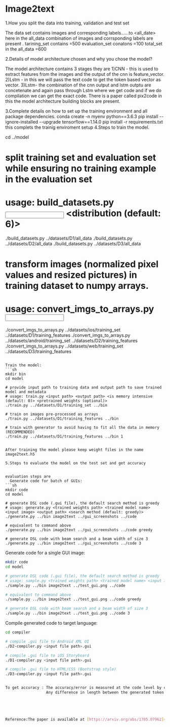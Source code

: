 # Image2text

1.How you split the data into training, validation and test set
 
The data set contains images and corresponding labels<D1><images><lables>......to <D1><all_date>
 here in the all_data combination of images and corrsponding labels are present .
tarining_set contains =500 
evaluation_set conatons =100
total_set in the all_data =600

2.Details of model architecture chosen and why you chose the model?
 
The model architecture contains 3 stages they are 1)CNN - this is used to extract features from the images and the output of the cnn is feature_vector.
                                                  2)Lstm - in this we will pass the text code to get the token based vector as vector.
                                                  3)Lstm- the combination of the cnn output and lstm outptu are concetenate and again pass through Lstm where we get code and if we do compilation we can get the exact code.
There is a paper called pix2code  in this the model architecture building blocks are present.

3.Complete details on how to set up the training environment and all package dependencies.
   conda create -n myenv python==3.6.3
   pip install --ignore-installed --upgrade tensorflow==1.14.0
   pip install -r requirements.txt
 this complets the trainig enviroment setup
4.Steps to train the model.
  
cd ../model

# split training set and evaluation set while ensuring no training example in the evaluation set
# usage: build_datasets.py <input path> <distribution (default: 6)>
./build_datasets.py ../datasets/D1/all_data
./build_datasets.py ../datasets/D2/all_data
./build_datasets.py ../datasets/D3/all_data

# transform images (normalized pixel values and resized pictures) in training dataset to numpy arrays.
# usage: convert_imgs_to_arrays.py <input path> <output path>
./convert_imgs_to_arrays.py ../datasets/ios/training_set ../datasets/D1/training_features
./convert_imgs_to_arrays.py ../datasets/android/training_set ../datasets/D2/training_features
./convert_imgs_to_arrays.py ../datasets/web/training_set ../datasets/D3/training_features
```

Train the model:
```sh
mkdir bin
cd model

# provide input path to training data and output path to save trained model and metadata
# usage: train.py <input path> <output path> <is memory intensive (default: 0)> <pretrained weights (optional)>
./train.py ../datasets/D1/training_set ../bin

# train on images pre-processed as arrays
./train.py ../datasets/D1/training_features ../bin

# train with generator to avoid having to fit all the data in memory (RECOMMENDED)
./train.py ../datasets/D1/training_features ../bin 1


After training the model please keep weight files in the name image2text.h5

5.Steps to evaluate the model on the test set and get accuracy
   

evaluation steps are 
  Generate code for batch of GUIs:
```sh
mkdir code
cd model

# generate DSL code (.gui file), the default search method is greedy
# usage: generate.py <trained weights path> <trained model name> <input image> <output path> <search method (default: greedy)>
./generate.py ../bin image2text ../gui_screenshots ../code

# equivalent to command above
./generate.py ../bin image2text ../gui_screenshots ../code greedy

# generate DSL code with beam search and a beam width of size 3
./generate.py ../bin image2text ../gui_screenshots ../code 3
```

Generate code for a single GUI image:
```sh
mkdir code
cd model

# generate DSL code (.gui file), the default search method is greedy
# usage: sample.py <trained weights path> <trained model name> <input image> <output path> <search method (default: greedy)>
./sample.py ../bin image2text ../test_gui.png ../code

# equivalent to command above
./sample.py ../bin image2text ../test_gui.png ../code greedy

# generate DSL code with beam search and a beam width of size 3
./sample.py ../bin image2text ../test_gui.png ../code 3
```

Compile generated code to target language:
```sh
cd compiler

# compile .gui file to Android XML UI
./D2-compiler.py <input file path>.gui

# compile .gui file to iOS Storyboard
./D1-compiler.py <input file path>.gui

# compile .gui file to HTML/CSS (Bootstrap style)
./D3-compiler.py <input file path>.gui


To get accuracy : The accuracy/error is measured at the code level by comparing each generated token with each expected token.
                  Any difference in length between the generated token sequence and the expected token sequence is also counted as error.





Reference:The paper is available at [https://arxiv.org/abs/1705.07962](https://arxiv.org/abs/1705.07962)





   
   